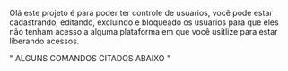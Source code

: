 Olá este projeto é para poder ter controle de usuarios,
você pode estar cadastrando, editando, excluindo e bloqueado os usuarios
para que eles não tenham acesso a alguma plataforma em que você usitlize para estar
liberando acessos.

" ALGUNS COMANDOS CITADOS ABAIXO "


